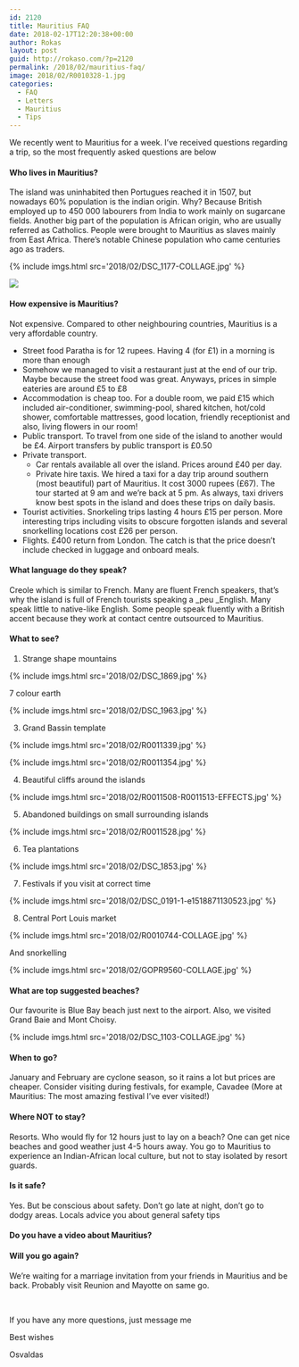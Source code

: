 ```yaml
---
id: 2120
title: Mauritius FAQ
date: 2018-02-17T12:20:38+00:00
author: Rokas
layout: post
guid: http://rokaso.com/?p=2120
permalink: /2018/02/mauritius-faq/
image: 2018/02/R0010328-1.jpg
categories:
  - FAQ
  - Letters
  - Mauritius
  - Tips
---
```


We recently went to Mauritius for a week. I&#8217;ve received questions regarding a trip, so the most frequently asked questions are below

#### Who lives in Mauritius?

The island was uninhabited then Portugues reached it in 1507, but nowadays 60% population is the indian origin. Why? Because British employed up to 450 000 labourers from India to work mainly on sugarcane fields. Another big part of the population is African origin, who are usually referred as Catholics. People were brought to Mauritius as slaves mainly from East Africa. There&#8217;s notable Chinese population who came centuries ago as traders.

{% include imgs.html src='2018/02/DSC_1177-COLLAGE.jpg' %}

![](https://images.rokaso.com/2018/02/DSC_0168-COLLAGE.jpg)

#### How expensive is Mauritius?

Not expensive. Compared to other neighbouring countries, Mauritius is a very affordable country.

- Street food Paratha is for 12 rupees. Having 4 (for £1) in a morning is more than enough
- Somehow we managed to visit a restaurant just at the end of our trip. Maybe because the street food was great. Anyways, prices in simple eateries are around £5 to £8
- Accommodation is cheap too. For a double room, we paid £15 which included air-conditioner, swimming-pool, shared kitchen, hot/cold shower, comfortable mattresses, good location, friendly receptionist and also, living flowers in our room!
- Public transport. To travel from one side of the island to another would be £4. Airport transfers by public transport is £0.50
- Private transport.
  - Car rentals available all over the island. Prices around £40 per day.
  - Private hire taxis. We hired a taxi for a day trip around southern (most beautiful) part of Mauritius. It cost 3000 rupees (£67). The tour started at 9 am and we&#8217;re back at 5 pm. As always, taxi drivers know best spots in the island and does these trips on daily basis.
- Tourist activities. Snorkeling trips lasting 4 hours £15 per person. More interesting trips including visits to obscure forgotten islands and several snorkelling locations cost £26 per person.
- Flights. £400 return from London. The catch is that the price doesn&#8217;t include checked in luggage and onboard meals.

#### What language do they speak?

Creole which is similar to French. Many are fluent French speakers, that&#8217;s why the island is full of French tourists speaking a \_peu _English. Many speak little to native-like English. Some people speak fluently with a British accent because they work at contact centre outsourced to Mauritius.

#### What to see?

1. Strange shape mountains

{% include imgs.html src='2018/02/DSC_1869.jpg' %}

7 colour earth

{% include imgs.html src='2018/02/DSC_1963.jpg' %}

3. Grand Bassin template

{% include imgs.html src='2018/02/R0011339.jpg' %}

{% include imgs.html src='2018/02/R0011354.jpg' %}

4. Beautiful cliffs around the islands

{% include imgs.html src='2018/02/R0011508-R0011513-EFFECTS.jpg' %}

5. Abandoned buildings on small surrounding islands

{% include imgs.html src='2018/02/R0011528.jpg' %}

6. Tea plantations

{% include imgs.html src='2018/02/DSC_1853.jpg' %}

7. Festivals if you visit at correct time

{% include imgs.html src='2018/02/DSC_0191-1-e1518871130523.jpg' %}

8. Central Port Louis market

{% include imgs.html src='2018/02/R0010744-COLLAGE.jpg' %}

And snorkelling

{% include imgs.html src='2018/02/GOPR9560-COLLAGE.jpg' %}

#### What are top suggested beaches?

Our favourite is Blue Bay beach just next to the airport. Also, we visited Grand Baie and Mont Choisy.

{% include imgs.html src='2018/02/DSC_1103-COLLAGE.jpg' %}

#### When to go?

January and February are cyclone season, so it rains a lot but prices are cheaper. Consider visiting during festivals, for example, Cavadee (More at Mauritius: The most amazing festival I&#8217;ve ever visited!)

#### Where NOT to stay?

Resorts. Who would fly for 12 hours just to lay on a beach? One can get nice beaches and good weather just 4-5 hours away. You go to Mauritius to experience an Indian-African local culture, but not to stay isolated by resort guards.

#### Is it safe?

Yes. But be conscious about safety. Don&#8217;t go late at night, don&#8217;t go to dodgy areas. Locals advice you about general safety tips

#### Do you have a video about Mauritius?

#### Will you go again?

We&#8217;re waiting for a marriage invitation from your friends in Mauritius and be back. Probably visit Reunion and Mayotte on same go.

&nbsp;

If you have any more questions, just message me

Best wishes

Osvaldas
